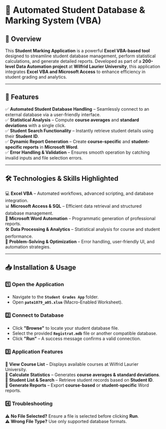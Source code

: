 # 📘 Automated Student Database & Marking System (VBA)

## 🎯 Overview
This **Student Marking Application** is a powerful **Excel VBA-based tool** designed to streamline student database management, perform statistical calculations, and generate detailed reports. Developed as part of a **200-level Data Automation project** at **Wilfrid Laurier University**, this application integrates **Excel VBA and Microsoft Access** to enhance efficiency in student grading and analytics.

---

## 🚀 Features
✅ **Automated Student Database Handling** – Seamlessly connect to an external database via a user-friendly interface.  
✅ **Statistical Analysis** – Compute **course averages** and **standard deviations** with a single click.  
✅ **Student Search Functionality** – Instantly retrieve student details using their **Student ID**.  
✅ **Dynamic Report Generation** – Create **course-specific** and **student-specific reports** in **Microsoft Word**.  
✅ **Error Handling & Validation** – Ensures smooth operation by catching invalid inputs and file selection errors.

---

## 🛠 Technologies & Skills Highlighted
💻 **Excel VBA** – Automated workflows, advanced scripting, and database integration.  
📊 **Microsoft Access & SQL** – Efficient data retrieval and structured database management.  
📑 **Microsoft Word Automation** – Programmatic generation of professional reports.  
🛠 **Data Processing & Analytics** – Statistical analysis for course and student performance.  
📌 **Problem-Solving & Optimization** – Error handling, user-friendly UI, and automation strategies.

---

## 📥 Installation & Usage
### 1️⃣ Open the Application
- Navigate to the **`Student Grades App`** folder.
- Open **`pate1079_a05.xlsm`** (Macro-Enabled Worksheet).

### 2️⃣ Connect to Database
- Click **"Browse"** to locate your student database file.
- Select the provided **`Registrat.mdb`** file or another compatible database.
- Click **"Run"** – A success message confirms a valid connection.

### 3️⃣ Application Features
📌 **View Course List** – Displays available courses at Wilfrid Laurier University.  
📌 **Calculate Statistics** – Generates **course averages & standard deviations**.  
📌 **Student List & Search** – Retrieve student records based on **Student ID**.  
📌 **Generate Reports** – Export **course-based** or **student-specific** Word reports.  

### 4️⃣ Troubleshooting
⚠ **No File Selected?** Ensure a file is selected before clicking **Run**.  
⚠ **Wrong File Type?** Use only supported database formats.  
